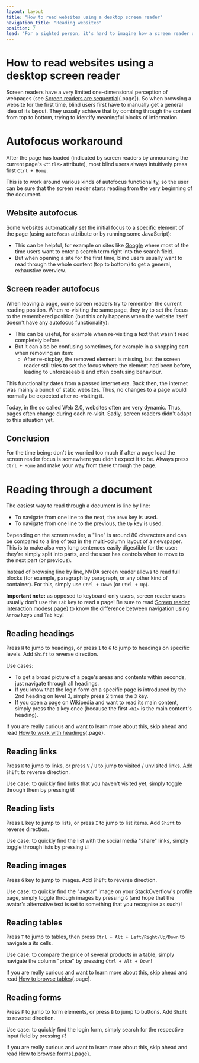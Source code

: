 ```yaml
---
layout: layout
title: "How to read websites using a desktop screen reader"
navigation_title: "Reading websites"
position: 7
lead: "For a sighted person, it's hard to imagine how a screen reader user surfs the internet. For a web developer with accessibility in mind, it's crucial to have a basic knowledge about this topic. So be ready to get a concrete idea of the main strategies available to read a website using a screen reader!"
---
```


# How to read websites using a desktop screen reader

Screen readers have a very limited one-dimensional perception of webpages (see [Screen readers are sequential](/knowledge/desktop-screen-readers/sequential){.page}). So when browsing a website for the first time, blind users first have to manually get a general idea of its layout. They usually achieve that by combing through the content from top to bottom, trying to identify meaningful blocks of information.

# Autofocus workaround

After the page has loaded (indicated by screen readers by announcing the current page's `<title>` attribute), most blind users always intuitively press first `Ctrl + Home`.

This is to work around various kinds of autofocus functionality, so the user can be sure that the screen reader starts reading from the very beginning of the document.

## Website autofocus

Some websites automatically set the initial focus to a specific element of the page (using `autofocus` attribute or by running some JavaScript):

- This can be helpful, for example on sites like [Google](http://www.google.com) where most of the time users want to enter a search term right into the search field.
- But when opening a site for the first time, blind users usually want to read through the whole content (top to bottom) to get a general, exhaustive overview.

## Screen reader autofocus

When leaving a page, some screen readers try to remember the current reading position. When re-visiting the same page, they try to set the focus to the remembered position (but this only happens when the website itself doesn't have any autofocus functionality):

- This can be useful, for example when re-visiting a text that wasn't read completely before.
- But it can also be confusing sometimes, for example in a shopping cart when removing an item:
    - After re-display, the removed element is missing, but the screen reader still tries to set the focus where the element had been before, leading to unforeseeable and often confusing behaviour.

This functionality dates from a passed internet era. Back then, the internet was mainly a bunch of static websites. Thus, no changes to a page would normally be expected after re-visiting it.

Today, in the so called Web 2.0, websites often are very dynamic. Thus, pages often change during each re-visit. Sadly, screen readers didn't adapt to this situation yet.

## Conclusion

For the time being: don't be worried too much if after a page load the screen reader focus is somewhere you didn't expect it to be. Always press `Ctrl + Home` and make your way from there through the page.

# Reading through a document

The easiest way to read through a document is line by line:

- To navigate from one line to the next, the `Down` key is used.
- To navigate from one line to the previous, the `Up` key is used.

Depending on the screen reader, a "line" is around 80 characters and can be compared to a line of text in the multi-column layout of a newspaper. This is to make also very long sentences easily digestible for the user: they're simply split into parts, and the user has controls when to move to the next part (or previous).

Instead of browsing line by line, NVDA screen reader allows to read full blocks (for example, paragraph by paragraph, or any other kind of container). For this, simply use `Ctrl + Down` (or `Ctrl + Up`).

**Important note:** as opposed to keyboard-only users, screen reader users usually don't use the `Tab` key to read a page! Be sure to read [Screen reader interaction modes](/knowledge/desktop-screen-readers/interaction-modes){.page} to know the difference between navigation using `Arrow` keys and `Tab` key!

## Reading headings

Press `H` to jump to headings, or press `1` to `6` to jump to headings on specific levels. Add `Shift` to reverse direction.

Use cases:

- To get a broad picture of a page's areas and contents within seconds, just navigate through all headings.
- If you know that the login form on a specific page is introduced by the 2nd heading on level 3, simply press 2 times the `3` key.
- If you open a page on Wikipedia and want to read its main content, simply press the `1` key once (because the first `<h1>` is the main content's heading).

If you are really curious and want to learn more about this, skip ahead and read [How to work with headings](/examples/headings/how-to-work-with-headings){.page}.

## Reading links

Press `K` to jump to links, or press `V` / `U` to jump to visited / unvisited links. Add `Shift` to reverse direction.

Use case: to quickly find links that you haven't visited yet, simply toggle through them by pressing `U`!

## Reading lists

Press `L` key to jump to lists, or press `I` to jump to list items. Add `Shift` to reverse direction.

Use case: to quickly find the list with the social media "share" links, simply toggle through lists by pressing `L`!

## Reading images

Press `G` key to jump to images. Add `Shift` to reverse direction.

Use case: to quickly find the "avatar" image on your StackOverflow's profile page, simply toggle through images by pressing `G` (and hope that the avatar's alternative text is set to something that you recognise as such)!

## Reading tables

Press `T` to jump to tables, then press `Ctrl + Alt + Left/Right/Up/Down` to navigate a its cells.

Use case: to compare the price of several products in a table, simply navigate the column "price" by pressing `Ctrl + Alt + Down`!

If you are really curious and want to learn more about this, skip ahead and read [How to browse tables](/examples/tables/how-to-browse-tables){.page}.

## Reading forms

Press `F` to jump to form elements, or press `B` to jump to buttons. Add `Shift` to reverse direction.

Use case: to quickly find the login form, simply search for the respective input field by pressing `F`!

If you are really curious and want to learn more about this, skip ahead and read [How to browse forms](/examples/forms/how-to-browse-forms){.page}.